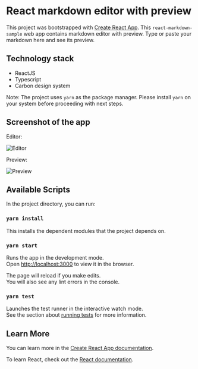 # React markdown editor with preview

This project was bootstrapped with [Create React App](https://github.com/facebook/create-react-app).
This `react-markdown-sample` web app contains markdown editor with preview. Type or paste your markdown here and see its preview. 

## Technology stack
- ReactJS
- Typescript
- Carbon design system

Note: The project uses `yarn` as the package manager. Please install `yarn` on your system before proceeding with next steps. 
## Screenshot of the app
Editor: 

![Editor](src/assests/snapshot1.png) 

Preview: 

![Preview](src/assests/snapshot2.png)

## Available Scripts

In the project directory, you can run:

### `yarn install`
This installs the dependent modules that the project depends on.

### `yarn start`

Runs the app in the development mode.\
Open [http://localhost:3000](http://localhost:3000) to view it in the browser.

The page will reload if you make edits.\
You will also see any lint errors in the console.

### `yarn test`

Launches the test runner in the interactive watch mode.\
See the section about [running tests](https://facebook.github.io/create-react-app/docs/running-tests) for more information.

## Learn More

You can learn more in the [Create React App documentation](https://facebook.github.io/create-react-app/docs/getting-started).

To learn React, check out the [React documentation](https://reactjs.org/).
